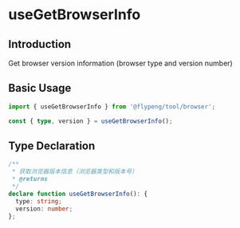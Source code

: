 # useGetBrowserInfo

## Introduction

Get browser version information (browser type and version number)

## Basic Usage

```ts
import { useGetBrowserInfo } from '@flypeng/tool/browser';

const { type, version } = useGetBrowserInfo();
```

## Type Declaration

```ts
/**
 * 获取浏览器版本信息（浏览器类型和版本号）
 * @returns
 */
declare function useGetBrowserInfo(): {
  type: string;
  version: number;
};
```
